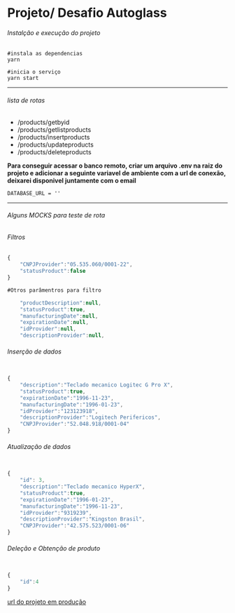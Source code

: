# Projeto/ Desafio Autoglass
###### Instalção e execução do projeto
```
#instala as dependencias
yarn

#inicia o serviço
yarn start

```
---

###### lista de rotas

+ /products/getbyid
+ /products/getlistproducts
+ /products/insertproducts
+ /products/updateproducts
+ /products/deleteproducts

**Para conseguir acessar o banco remoto, criar um arquivo .env na raiz do projeto e adicionar a seguinte variavel de ambiente com a url de conexão, deixarei disponivel juntamente com o email**

`DATABASE_URL = ''`

---

###### Alguns MOCKS para teste de rota

###### Filtros

```js
{
	"CNPJProvider":"05.535.060/0001-22",
	"statusProduct":false
}

#Otros parâmentros para filtro

	"productDescription":null,
	"statusProduct":true,
	"manufacturingDate":null,
	"expirationDate":null,
	"idProvider":null,
	"descriptionProvider":null,

```

###### Inserção de dados

```js

{
    "description":"Teclado mecanico Logitec G Pro X",
    "statusProduct":true,
    "expirationDate":"1996-11-23",
    "manufacturingDate":"1996-01-23",
    "idProvider":"123123918",
    "descriptionProvider":"Logitech Perifericos",
    "CNPJProvider":"52.048.918/0001-04"
}

```

###### Atualização de dados

```js

{
    "id": 3,
    "description":"Teclado mecanico HyperX",
    "statusProduct":true,
    "expirationDate":"1996-01-23",
    "manufacturingDate":"1996-11-23",
    "idProvider":"9319239",
    "descriptionProvider":"Kingston Brasil",
    "CNPJProvider":"42.575.523/0001-06"
}

```
###### Deleção e Obtenção de produto

```js

{
	"id":4
}

```

[url do projeto em produção](desafioautoglass.turingcode.com.br/teste)
